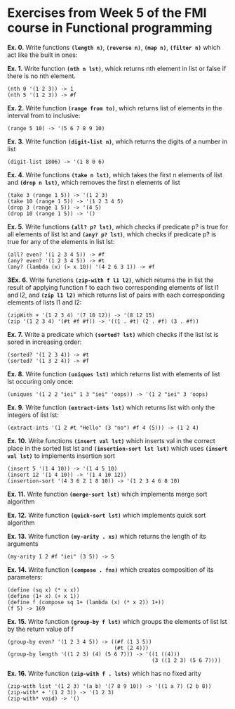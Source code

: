 # Exercises from Week 5 of the FMI course in Functional programming

**Ex. 0.** Write functions **```(length n)```**, **```(reverse n)```**, **```(map n)```**, **```(filter n)```**  which act like the built in ones:

**Ex. 1.** Write function **```(nth n lst)```**, whick returns nth element in list or false if there is no nth element.
```
(nth 0 '(1 2 3)) -> 1
(nth 5 '(1 2 3)) -> #f
```
**Ex. 2.** Write function **```(range from to)```**, which returns list of elements in the interval from to inclusive:
```
(range 5 10) -> '(5 6 7 8 9 10)
```
**Ex. 3.** Write function **```(digit-list n)```**, which returns the digits of a number in list 
```
(digit-list 1806) -> '(1 8 0 6)
```
**Ex. 4.** Write functions **```(take n lst)```**, which takes the first n elements of list and **```(drop n lst)```**, which removes the first n elements of list
```
(take 3 (range 1 5)) -> '(1 2 3)
(take 10 (range 1 5)) -> '(1 2 3 4 5)
(drop 3 (range 1 5)) -> '(4 5)
(drop 10 (range 1 5)) -> '()
```
**Ex. 5.** Write functions **```(all? p? lst)```**, which checks if predicate p? is true for all elements of list lst
      and **```(any? p? lst)```**, which checks if predicate p? is true for any of the elements in list lst:
```
(all? even? '(1 2 3 4 5)) -> #f
(any? even? '(1 2 3 4 5)) -> #t
(any? (lambda (x) (> x 10)) '(4 2 6 3 1)) -> #f
```
**ЗEx. 6.** Write functions **```(zip-with f l1 l2)```**, which returns the in list the result of applying function f to each two corresponding elements of list l1 and l2,
            and **```(zip l1 l2)```** which returns list of pairs with each corresponding elements of lists l1 and l2:
```
(zipWith + '(1 2 3 4) '(7 10 12)) -> '(8 12 15)
(zip '(1 2 3 4) '(#t #f #f)) -> '((1 . #t) (2 . #f) (3 . #f))
```
**Ex. 7.** Write a predicate which **```(sorted? lst)```** which checks if the list lst is sored in increasing order:

```
(sorted? '(1 2 3 4)) -> #t
(sorted? '(1 3 2 4)) -> #f
```
**Ex. 8.** Write function **```(uniques lst)```** which returns list with elements of list lst occuring only once:
```
(uniques '(1 2 2 "iei" 1 3 "iei" 'oops)) -> '(1 2 "iei" 3 'oops)
```

**Ex. 9.** Write function **```(extract-ints lst)```** which returns list with only the integers of list lst:
```
(extract-ints '(1 2 #t "Hello" (3 "no") #f 4 (5))) -> (1 2 4)
```

**Ex. 10.** Write functions **```(insert val lst)```** which inserts val in the correct place in the sorted list lst and
        **```(insertion-sort lst lst)```** which uses **```(insert val lst)```** to implements insertion sort
```
(insert 5 '(1 4 10)) -> '(1 4 5 10)
(insert 12 '(1 4 10)) -> '(1 4 10 12))
(insertion-sort '(4 3 6 2 1 8 10)) -> '(1 2 3 4 6 8 10)
```
**Ex. 11.** Write function **```(merge-sort lst)```** which implements merge sort algorithm

**Ex. 12.** Write function **```(quick-sort lst)```** which implements quick sort algorithm

**Ex. 13.** Write function **```(my-arity . xs)```** which returns the length of its arguments
```
(my-arity 1 2 #f "iei" (3 5)) -> 5
```

**Ex. 14.** Write function **```(compose . fns)```** which creates composition of its parameters:

```
(define (sq x) (* x x))
(define (1+ x) (+ x 1))
(define f (compose sq 1+ (lambda (x) (* x 2)) 1+))
(f 5) -> 169
```
**Ex. 15.** Write function **```(group-by f lst)```** which groups the elements of list lst by the return value of f
```
(group-by even? '(1 2 3 4 5)) -> ((#f (1 3 5))
                                  (#t (2 4)))
(group-by length '((1 2 3) (4) (5 6 7))) -> '((1 ((4)))
                                              (3 ((1 2 3) (5 6 7))))
```

**Ex. 16.** Write function **```(zip-with f . lsts)```** which has no fixed arity 
```
(zip-with list '(1 2 3) '(a b) '(7 8 9 10)) -> '((1 a 7) (2 b 8))
(zip-with* + '(1 2 3)) -> '(1 2 3)
(zip-with* void) -> '()
```




















